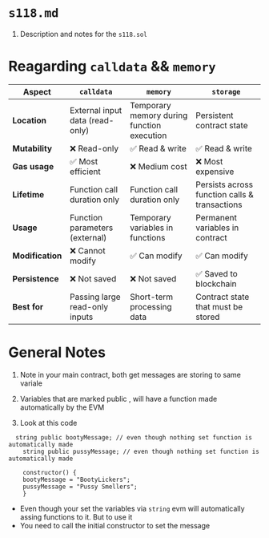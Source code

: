 # `s118.md` 

1. Description and notes for the `s118.sol`

# Reagarding `calldata` && `memory`


| Aspect           | `calldata`                               | `memory`                                 | `storage`                                  |
|------------------|------------------------------------------|------------------------------------------|---------------------------------------------|
| **Location**     | External input data (read-only)          | Temporary memory during function execution | Persistent contract state                   |
| **Mutability**   | ❌ Read-only                             | ✅ Read & write                          | ✅ Read & write                              |
| **Gas usage**    | ✅ Most efficient                        | ❌ Medium cost                           | ❌ Most expensive                            |
| **Lifetime**     | Function call duration only              | Function call duration only              | Persists across function calls & transactions |
| **Usage**        | Function parameters (external)           | Temporary variables in functions         | Permanent variables in contract             |
| **Modification** | ❌ Cannot modify                         | ✅ Can modify                            | ✅ Can modify                                |
| **Persistence**  | ❌ Not saved                             | ❌ Not saved                             | ✅ Saved to blockchain                       |
| **Best for**     | Passing large read-only inputs           | Short-term processing data               | Contract state that must be stored          |

# General Notes 

1. Note in your main contract, both get messages are storing to same variale
2. Variables that are marked public , will have a function made automatically by the EVM

3. Look at this code 

```solidity 
  string public bootyMessage; // even though nothing set function is automatically made
    string public pussyMessage; // even though nothing set function is automatically made

    constructor() {
    bootyMessage = "BootyLickers";
    pussyMessage = "Pussy Smellers";
    }
```
- Even though your set the variables via `string` evm will automatically assing functions to it. But to use it 
- You need to call the initial constructor to set the message